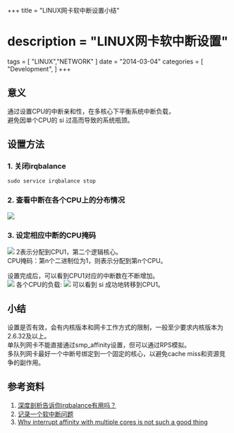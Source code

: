 +++
title = "LINUX网卡软中断设置小结"
# description   = "LINUX网卡软中断设置"
tags = [ "LINUX","NETWORK" ]
date = "2014-03-04"
categories = [
    "Development",
]
+++
## 意义
通过设置CPU的中断亲和性，在多核心下平衡系统中断负载，   
避免因单个CPU的 si 过高而导致的系统瓶颈。   
## 设置方法
### 1. 关闭irqbalance   
```
sudo service irqbalance stop
```
### 2. 查看中断在各个CPU上的分布情况
![](http://7xawiv.com1.z0.glb.clouddn.com/interrupt-affinity-1.png)

### 3. 设定相应中断的CPU掩码
![](http://7xawiv.com1.z0.glb.clouddn.com/interrupt-affinity-2.png)
2表示分配到CPU1，第二个逻辑核心。   
CPU掩码：第n个二进制位为1，则表示分配到第n个CPU。   

设置完成后，可以看到CPU1对应的中断数在不断增加。   
![](http://7xawiv.com1.z0.glb.clouddn.com/interrupt-affinity-3.png)
各个CPU的负载:
![](http://7xawiv.com1.z0.glb.clouddn.com/interrupt-affinity-4.png)
可以看到 si 成功地转移到CPU1。

## 小结
设置是否有效，会有内核版本和网卡工作方式的限制，一般至少要求内核版本为2.6.32及以上。   
单队列网卡不能直接通过smp_affinity设置，但可以通过RPS模拟。  
多队列网卡最好一个中断号绑定到一个固定的核心，以避免cache miss和资源竞争的副作用。   

## 参考资料
1. [深度剖析告诉你irqbalance有用吗？](http://blog.yufeng.info/archives/2422)
2. [记录一个软中断问题](http://huoding.com/2013/10/30/296)
3. [Why interrupt affinity with multiple cores is not such a good thing](http://www.alexonlinux.com/why-interrupt-affinity-with-multiple-cores-is-not-such-a-good-thing)
